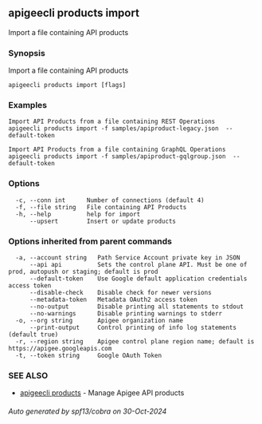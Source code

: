 ## apigeecli products import

Import a file containing API products

### Synopsis

Import a file containing API products

```
apigeecli products import [flags]
```

### Examples

```
Import API Products from a file containing REST Operations
apigeecli products import -f samples/apiproduct-legacy.json  --default-token

Import API Products from a file containing GraphQL Operations
apigeecli products import -f samples/apiproduct-gqlgroup.json  --default-token
```

### Options

```
  -c, --conn int      Number of connections (default 4)
  -f, --file string   File containing API Products
  -h, --help          help for import
      --upsert        Insert or update products
```

### Options inherited from parent commands

```
  -a, --account string   Path Service Account private key in JSON
      --api api          Sets the control plane API. Must be one of prod, autopush or staging; default is prod
      --default-token    Use Google default application credentials access token
      --disable-check    Disable check for newer versions
      --metadata-token   Metadata OAuth2 access token
      --no-output        Disable printing all statements to stdout
      --no-warnings      Disable printing warnings to stderr
  -o, --org string       Apigee organization name
      --print-output     Control printing of info log statements (default true)
  -r, --region string    Apigee control plane region name; default is https://apigee.googleapis.com
  -t, --token string     Google OAuth Token
```

### SEE ALSO

* [apigeecli products](apigeecli_products.md)	 - Manage Apigee API products

###### Auto generated by spf13/cobra on 30-Oct-2024
